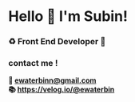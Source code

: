 # Hello 👋 I'm Subin!

### ♻️ Front End Developer 🔧

### contact me ! 
<strong>   💌 ewaterbinn@gmail.com</strong><br>
<strong> 📚 https://velog.io/@ewaterbin </strong><br>


